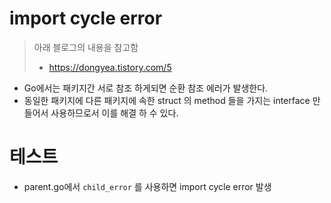 # import cycle error

> 아래 블로그의 내용을 참고함
> - https://dongyea.tistory.com/5

- Go에서는 패키지간 서로 참조 하게되면 순환 참조 에러가 발생한다.  
- 동일한 패키지에 다른 패키지에 속한  struct 의 method 들을 가지는 interface 만들어서 사용하므로서 이를 해결 하 수 있다.

# 테스트

- parent.go에서 `child_error` 를 사용하면 import cycle error 발생
